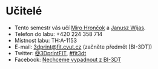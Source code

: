 Učitelé
=======

  * Tento semestr vás učí [Miro Hrončok](teacher/hroncmir.md) a
    [Janusz Wijas](teacher/wijasjan.md).
  * Telefon do labu: +420 224 358 714
  * Místnost labu: TH:A-1153
  * E-mail: [3dprint@fit.cvut.cz](mailto:3dprint@fit.cvut.cz)
    (začněte předmět \[BI-3DT\])
  * Twitter: [@3DprintFIT](https://twitter.com/3DprintFIT),
    [#fit3dt](https://twitter.com/search?vertical=default&q=%23fit3dt)
  * Facebook:
    [Nechceme vypadnout z BI-3DT](https://www.facebook.com/groups/bi3dt/)
